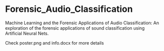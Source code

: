 # Forensic_Audio_Classification
Machine Learning and the Forensic Applications of Audio Classification:
An exploration of the forensic applications of sound classification using Artificial Neural Nets.

Check poster.png and info.docx for more details
